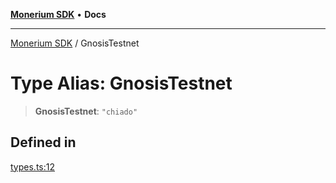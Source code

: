 [**Monerium SDK**](../README.md) • **Docs**

***

[Monerium SDK](../README.md) / GnosisTestnet

# Type Alias: GnosisTestnet

> **GnosisTestnet**: `"chiado"`

## Defined in

[types.ts:12](https://github.com/monerium/js-monorepo/blob/8ffdbde7b0c2c3e7515c531fdf342b90982e6cc9/packages/sdk/src/types.ts#L12)
